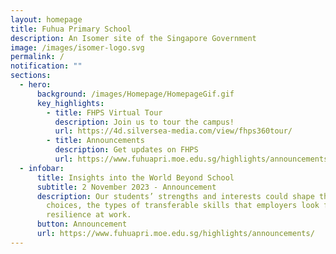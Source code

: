 ```yaml
---
layout: homepage
title: Fuhua Primary School
description: An Isomer site of the Singapore Government
image: /images/isomer-logo.svg
permalink: /
notification: ""
sections:
  - hero:
      background: /images/Homepage/HomepageGif.gif
      key_highlights:
        - title: FHPS Virtual Tour
          description: Join us to tour the campus!
          url: https://4d.silversea-media.com/view/fhps360tour/
        - title: Announcements
          description: Get updates on FHPS
          url: https://www.fuhuapri.moe.edu.sg/highlights/announcements/
  - infobar:
      title: Insights into the World Beyond School
      subtitle: 2 November 2023 - Announcement
      description: Our students’ strengths and interests could shape their career
        choices, the types of transferable skills that employers look for and
        resilience at work.
      button: Announcement
      url: https://www.fuhuapri.moe.edu.sg/highlights/announcements/
---
```

